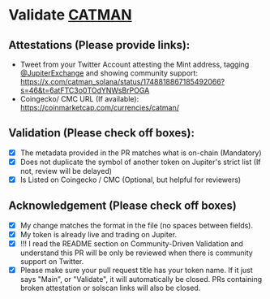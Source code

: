 # Validate [CATMAN](https://solscan.io/token/EavJDLh8cYTAnt3QDitpKGMsPL2hq1My5g9R2P6at6Lc)

## Attestations (Please provide links):
- Tweet from your Twitter Account attesting the Mint address, tagging [@JupiterExchange](https://twitter.com/JupiterExchange) and showing community support: https://x.com/catman_solana/status/1748818867185492066?s=46&t=6atFTC3o0TOdYNWsBrPOGA
- Coingecko/ CMC URL (If available): https://coinmarketcap.com/currencies/catman/

## Validation (Please check off boxes):
- [x] The metadata provided in the PR matches what is on-chain (Mandatory)
- [x] Does not duplicate the symbol of another token on Jupiter's strict list (If not, review will be delayed)
- [x] Is Listed on Coingecko / CMC (Optional, but helpful for reviewers)  

## Acknowledgement (Please check off boxes)
- [x] My change matches the format in the file (no spaces between fields).
- [x] My token is already live and trading on Jupiter.
- [x] !!! I read the README section on Community-Driven Validation and understand this PR will be only be reviewed when there is community support on Twitter.
- [x] Please make sure your pull request title has your token name. If it just says "Main", or "Validate", it will automatically be closed. PRs containing broken attestation or solscan links will also be closed.
